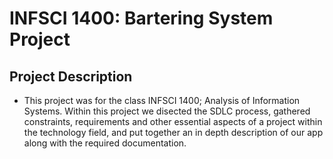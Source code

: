 # INFSCI 1400: Bartering System Project

## Project Description
- This project was for the class INFSCI 1400; Analysis of Information Systems. Within this project we disected the SDLC process, gathered constraints, requirements and other essential aspects of a project within the technology field, and put together an in depth description of our app along with the required documentation. 
